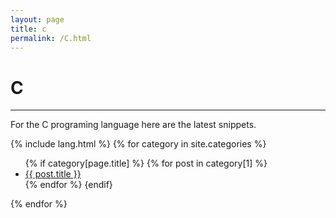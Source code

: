 ```yaml
---
layout: page
title: c
permalink: /C.html
---
```


# C

---

For the C programing language here are the latest snippets.

{% include lang.html %}
{% for category in site.categories %}
  <ul>
    {% if category[page.title] %}
      {% for post in category[1] %}
        <li><a href="{{ post.url }}">{{ post.title }}</a></li>
      {% endfor %}
    {endif}
  </ul>
{% endfor %}

